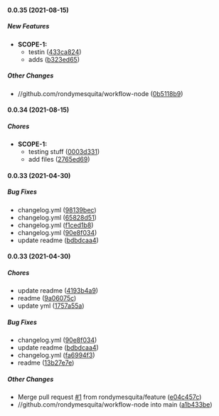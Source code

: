#### 0.0.35 (2021-08-15)

##### New Features

* **SCOPE-1:**
  *  testin ([433ca824](https://github.com/rondymesquita/workflow-node/commit/433ca824932c9b1a8c697c31057d982bcf56237c))
  *  adds ([b323ed65](https://github.com/rondymesquita/workflow-node/commit/b323ed6599bcd9e5ceb55084e622aa804c2e7eee))

##### Other Changes

* //github.com/rondymesquita/workflow-node ([0b5118b9](https://github.com/rondymesquita/workflow-node/commit/0b5118b9aa25a67e4fbae5d195e858e132007533))

#### 0.0.34 (2021-08-15)

##### Chores

* **SCOPE-1:**
  *  testing stuff ([0003d331](https://github.com/rondymesquita/workflow-node/commit/0003d331dbc53ae11089f3cbf3a2043fc5b17275))
  *  add files ([2765ed69](https://github.com/rondymesquita/workflow-node/commit/2765ed69c5ed21dd73ebaf3f7a0f550e33727f52))

#### 0.0.33 (2021-04-30)

##### Bug Fixes

- changelog.yml ([98139bec](https://github.com/rondymesquita/workflow-node/commit/98139bec186e8bb154a8cf65a992f18ba80bdd3b))
- changelog.yml ([65828d51](https://github.com/rondymesquita/workflow-node/commit/65828d5115261c522ed70dafe01910a74c870419))
- changelog.yml ([f1ced1b8](https://github.com/rondymesquita/workflow-node/commit/f1ced1b86ee5116590b46b59c7fa754a73c4da00))
- changelog.yml ([90e8f034](https://github.com/rondymesquita/workflow-node/commit/90e8f03410f2b6e31d97a955bad80f30f65e5031))
- update readme ([bdbdcaa4](https://github.com/rondymesquita/workflow-node/commit/bdbdcaa4fb720a663fc89966eb5516181349e6a3))

#### 0.0.33 (2021-04-30)

##### Chores

- update readme ([4193b4a9](https://github.com/rondymesquita/workflow-node/commit/4193b4a9402dcb303fc50f9ec7ac21c3fbc89ac6))
- readme ([9a06075c](https://github.com/rondymesquita/workflow-node/commit/9a06075c31a87db4faf4a0735057afbb9ed12968))
- update yml ([1757a55a](https://github.com/rondymesquita/workflow-node/commit/1757a55ab50e81aaec11c734fc5e3862bf5aa3a1))

##### Bug Fixes

- changelog.yml ([90e8f034](https://github.com/rondymesquita/workflow-node/commit/90e8f03410f2b6e31d97a955bad80f30f65e5031))
- update readme ([bdbdcaa4](https://github.com/rondymesquita/workflow-node/commit/bdbdcaa4fb720a663fc89966eb5516181349e6a3))
- changelog.yml ([fa6994f3](https://github.com/rondymesquita/workflow-node/commit/fa6994f3a1d7890f4bf05a8e68a89280cc79a1a4))
- readme ([13b27e7e](https://github.com/rondymesquita/workflow-node/commit/13b27e7ecbd5d570333654be6d8972741f992f9a))

##### Other Changes

- Merge pull request [#1](https://github.com/rondymesquita/workflow-node/pull/1) from rondymesquita/feature ([e04c457c](https://github.com/rondymesquita/workflow-node/commit/e04c457c7ee849cac14643d7482ef45c9c0ce1d8))
- //github.com/rondymesquita/workflow-node into main ([a1b433be](https://github.com/rondymesquita/workflow-node/commit/a1b433be3a8123d16650cf34490f381cbd62ee9f))
